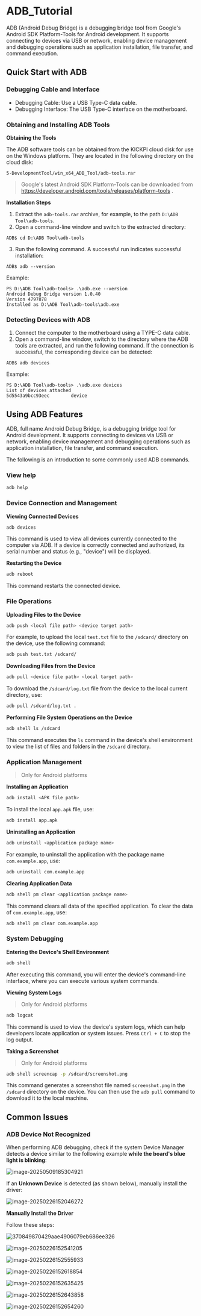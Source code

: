 # ADB_Tutorial

ADB (Android Debug Bridge) is a debugging bridge tool from Google's Android SDK Platform-Tools for Android development. It supports connecting to devices via USB or network, enabling device management and debugging operations such as application installation, file transfer, and command execution.

## Quick Start with ADB

### Debugging Cable and Interface

- Debugging Cable: Use a USB Type-C data cable.
- Debugging Interface: The USB Type-C interface on the motherboard.

### **Obtaining and Installing ADB Tools**

**Obtaining the Tools**

The ADB software tools can be obtained from the KICKPI cloud disk for use on the Windows platform. They are located in the following directory on the cloud disk:

```
5-DevelopmentTool/win_x64_ADB_Tool/adb-tools.rar
```

>Google's latest Android SDK Platform-Tools can be downloaded from https://developer.android.com/tools/releases/platform-tools .

**Installation Steps**

1. Extract the `adb-tools.rar` archive, for example, to the path `D:\ADB Tool\adb-tools`.
2. Open a command-line window and switch to the extracted directory:

```
ADB$ cd D:\ADB Tool\adb-tools
```

3. Run the following command. A successful run indicates successful installation:

```
ADB$ adb --version
```

Example:

```
PS D:\ADB Tool\adb-tools> .\adb.exe --version
Android Debug Bridge version 1.0.40
Version 4797878
Installed as D:\ADB Tool\adb-tools\adb.exe
```

### **Detecting Devices with ADB**

1. Connect the computer to the motherboard using a TYPE-C data cable.
2. Open a command-line window, switch to the directory where the ADB tools are extracted, and run the following command. If the connection is successful, the corresponding device can be detected:

```
ADB$ adb devices
```

Example:

```
PS D:\ADB Tool\adb-tools> .\adb.exe devices
List of devices attached
5d5543a9bcc93eec        device
```

## Using ADB Features

ADB, full name Android Debug Bridge, is a debugging bridge tool for Android development. It supports connecting to devices via USB or network, enabling device management and debugging operations such as application installation, file transfer, and command execution.

The following is an introduction to some commonly used ADB commands.

### View help

```bash
adb help
```

### Device Connection and Management

**Viewing Connected Devices**

```bash
adb devices
```

This command is used to view all devices currently connected to the computer via ADB. If a device is correctly connected and authorized, its serial number and status (e.g., "device") will be displayed.

**Restarting the Device**

```bash
adb reboot
```

This command restarts the connected device.

### File Operations

**Uploading Files to the Device**

```bash
adb push <local file path> <device target path>
```

For example, to upload the local `test.txt` file to the `/sdcard/` directory on the device, use the following command:

```bash
adb push test.txt /sdcard/
```

**Downloading Files from the Device**

```bash
adb pull <device file path> <local target path>
```

To download the `/sdcard/log.txt` file from the device to the local current directory, use:

```bash
adb pull /sdcard/log.txt .
```

**Performing File System Operations on the Device**

```bash
adb shell ls /sdcard
```

This command executes the `ls` command in the device's shell environment to view the list of files and folders in the `/sdcard` directory.

### Application Management

> Only for Android platforms

**Installing an Application**

```bash
adb install <APK file path>
```

To install the local `app.apk` file, use:

```bash
adb install app.apk
```

**Uninstalling an Application**

```bash
adb uninstall <application package name>
```

For example, to uninstall the application with the package name `com.example.app`, use:

```bash
adb uninstall com.example.app
```

**Clearing Application Data**

```bash
adb shell pm clear <application package name>
```

This command clears all data of the specified application. To clear the data of `com.example.app`, use:

```bash
adb shell pm clear com.example.app
```

### System Debugging

**Entering the Device's Shell Environment**

```bash
adb shell
```

After executing this command, you will enter the device's command-line interface, where you can execute various system commands.

**Viewing System Logs**

> Only for Android platforms

```bash
adb logcat
```

This command is used to view the device's system logs, which can help developers locate application or system issues. Press `Ctrl + C` to stop the log output.

**Taking a Screenshot**

> Only for Android platforms

```bash
adb shell screencap -p /sdcard/screenshot.png
```

This command generates a screenshot file named `screenshot.png` in the `/sdcard` directory on the device. You can then use the `adb pull` command to download it to the local machine.


## Common Issues

### ADB Device Not Recognized

When performing ADB debugging, check if the system Device Manager detects a device similar to the following example **while the board's blue light is blinking**:  

![image-20250509185304921](http://tanzhtanzh.oss-cn-shenzhen.aliyuncs.com/img/image-20250509185304921.png)  

If an **Unknown Device** is detected (as shown below), manually install the driver:  

![image-20250226152046272](http://tanzhtanzh.oss-cn-shenzhen.aliyuncs.com/img/image-20250226152046272.png)  

**Manually Install the Driver**  

Follow these steps:  

![370849870429aae4906079eb686ee326](http://tanzhtanzh.oss-cn-shenzhen.aliyuncs.com/img/370849870429aae4906079eb686ee326.jpg) 

 ![image-20250226152541205](http://tanzhtanzh.oss-cn-shenzhen.aliyuncs.com/img/image-20250226152541205.png) 

 ![image-20250226152555933](http://tanzhtanzh.oss-cn-shenzhen.aliyuncs.com/img/image-20250226152555933.png) 

 ![image-20250226152618854](http://tanzhtanzh.oss-cn-shenzhen.aliyuncs.com/img/image-20250226152618854.png) 
 
 ![image-20250226152635425](http://tanzhtanzh.oss-cn-shenzhen.aliyuncs.com/img/image-20250226152635425.png) 
 
 ![image-20250226152643858](http://tanzhtanzh.oss-cn-shenzhen.aliyuncs.com/img/image-20250226152643858.png) 

 ![image-20250226152654260](http://tanzhtanzh.oss-cn-shenzhen.aliyuncs.com/img/image-20250226152654260.png) 

